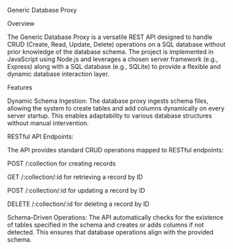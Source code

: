 
Generic Database Proxy


Overview

The Generic Database Proxy is a versatile REST API designed to handle CRUD (Create, Read, Update, Delete) operations on a SQL database without prior knowledge of the database schema. The project is implemented in JavaScript using Node.js and leverages a chosen server framework (e.g., Express) along with a SQL database (e.g., SQLite) to provide a flexible and dynamic database interaction layer.


Features

Dynamic Schema Ingestion: The database proxy ingests schema files, allowing the system to create tables and add columns dynamically on every server startup. This enables adaptability to various database structures without manual intervention.

RESTful API Endpoints: 

The API provides standard CRUD operations mapped to RESTful endpoints:

POST /:collection for creating records

GET /:collection/:id for retrieving a record by ID

POST /:collection/:id for updating a record by ID

DELETE /:collection/:id for deleting a record by ID

Schema-Driven Operations: The API automatically checks for the existence of tables specified in the schema and creates or adds columns if not detected. This ensures that database operations align with the provided schema.
